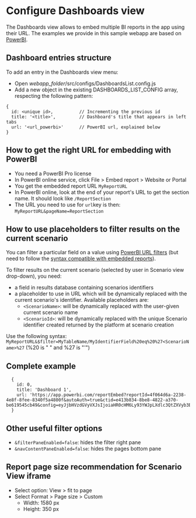 # Configure Dashboards view

The Dashboards view allows to embed multiple BI reports in the app using their URL. The examples we provide in this sample webapp are based on [PowerBI](https://powerbi.microsoft.com/fr-fr/getting-started-with-power-bi/).

## Dashboard entries structure
To add an entry in the Dashboards view menu:
- Open *webapp_folder*/src/configs/DashboardsList.config.js
- Add a new object in the existing DASHBOARDS_LIST_CONFIG array, respecting the following pattern:
```
{
  id: <unique id>,          // Incrementing the previous id
  title: '<title>',         // Dashboard's title that appears in left tabs
  url: '<url_powerbi>'      // PowerBI url, explained below
}
```
## How to get the right URL for embedding with PowerBI
* You need a PowerBI Pro license
* In PowerBI online service, click File > Embed report > Website or Portal
* You get the embedded report URL `MyReportURL`
* In PowerBI online, look at the end of your report's URL to get the section name. It should look like `/ReportSection`
* The URL you need to use for `url`key is then: `MyReportURL&pageName=ReportSection`

## How to use placeholders to filter results on the current scenario
You can filter a particular field on a value using [PowerBI URL filters](https://docs.microsoft.com/en-us/power-bi/collaborate-share/service-url-filters) (but need to follow the [syntax compatible with embedded reports](https://docs.microsoft.com/en-us/power-bi/collaborate-share/service-embed-secure#filter-report-content-using-url-filters)).

To filter results on the current scenario (selected by user in Scenario view drop-down), you need:
* a field in results database containing scenarios identifiers
* a placeholder to use in URL which will be dynamically replaced with the current scenario's identifier. Available placeholders are:
  * `<ScenarioName>`: will be dynamically replaced with the user-given current scenario name
  * `<ScenarioId>`: will be dynamically replaced with the unique Scenario identifier created returned by the platform at scenario creation

Use the following syntax: `MyReportURL&$filter=MyTableName/MyIdentifierField%20eq%20%27<ScenarioName>%27` (%20 is " " and %27 is "'")

## Complete example
```
  {
    id: 0,
    title: 'Dashboard 1',
    url: 'https://app.powerbi.com/reportEmbed?reportId=4f064d6a-2238-4e8f-8fee-8340f5a4800f&autoAuth=true&ctid=e413b834-8be8-4822-a370-be619545cb49&config=eyJjbHVzdGVyVXJsIjoiaHR0cHM6Ly93YWJpLXdlc3QtZXVyb3BlLWItcHJpbWFyeS1yZWRpcmVjdC5hbmFseXNpcy53aW5kb3dzLm5ldC8ifQ%3D%3D&pageName=ReportSection&$filter=Demands/ScenarioName%20eq%20%27<ScenarioName>%27'
  }
```

## Other useful filter options
* `&filterPaneEnabled=false`: hides the filter right pane
* `&navContentPaneEnabled=false`: hides the pages bottom pane

## Report page size recommendation for Scenario View iframe
* Select option: View > fit to page
* Select Format > Page size > Custom
    * Width: 1580 px 
    * Height: 350 px

